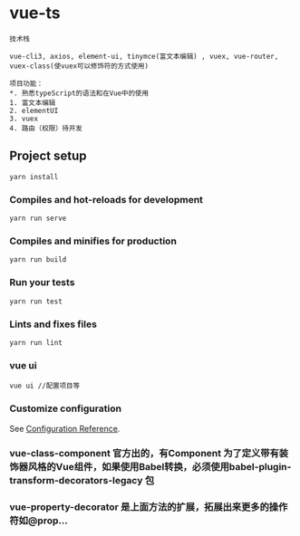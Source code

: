 # vue-ts
```
技术栈

vue-cli3, axios, element-ui, tinymce(富文本编辑) , vuex, vue-router, 
vuex-class(使vuex可以修饰符的方式使用)

```
```
项目功能：
*. 熟悉typeScript的语法和在Vue中的使用
1. 富文本编辑
2. elementUI 
3. vuex
4. 路由（权限）待开发

```
## Project setup
```
yarn install
```

### Compiles and hot-reloads for development
```
yarn run serve
```

### Compiles and minifies for production
```
yarn run build
```

### Run your tests
```
yarn run test
```

### Lints and fixes files
```
yarn run lint
```

### vue ui
```
vue ui //配置项目等 
```

### Customize configuration
See [Configuration Reference](https://cli.vuejs.org/config/).

### vue-class-component 官方出的，有Component 为了定义带有装饰器风格的Vue组件，如果使用Babel转换，必须使用babel-plugin-transform-decorators-legacy 包
### vue-property-decorator  是上面方法的扩展，拓展出来更多的操作符如@prop...
